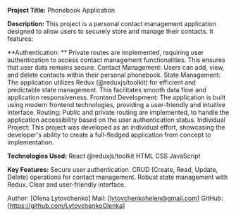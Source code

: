 **Project Title:**
Phonebook Application

**Description:**
This project is a personal contact management application designed to allow users to securely store and manage their contacts. It features:

**Authentication: **
Private routes are implemented, requiring user authentication to access contact management functionalities. This ensures that user data remains secure.
Contact Management: Users can add, view, and delete contacts within their personal phonebook.
State Management: The application utilizes Redux (@reduxjs/toolkit) for efficient and predictable state management. This facilitates smooth data flow and application responsiveness.
Frontend Development: The application is built using modern frontend technologies, providing a user-friendly and intuitive interface.
Routing: Public and private routing are implemented, to handle the application accessibility based on the user authentication status.
Individual Project: This project was developed as an individual effort, showcasing the developer's ability to create a full-fledged application from concept to implementation.

**Technologies Used:**
React
@reduxjs/toolkit
HTML
CSS
JavaScript

**Key Features:**
Secure user authentication.
CRUD (Create, Read, Update, Delete) operations for contact management.
Robust state management with Redux.
Clear and user-friendly interface.

Author:
[Olena Lytovchenko] Mail: [lytovchenkohelen@gmail.com] GitHub: [https://github.com/LytovchenkoOlenka]
